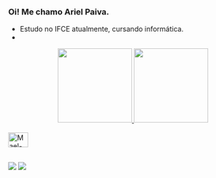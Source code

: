 ### Oi! Me chamo Ariel Paiva.

- Estudo no IFCE atualmente, cursando informática.
- 

<div align="center">
  <a href="https://github.com/Ariel-Paiva">
  <img height="150em" src="https://github-readme-stats.vercel.app/api?username=Ariel-Paiva&show_icons=true&theme=dark&include_all_commits=true&count_private=true"/>
  <img height="150em" src="https://github-readme-stats.vercel.app/api/top-langs/?username=Ariel-Paiva&layout=compact&langs_count=7&theme=dark"/>
</div>

<div style="display: inline_block"><br>
  <img align="center" alt="Mael-Java" height="30" width="40" src="https://cdn.jsdelivr.net/gh/devicons/devicon/icons/java/java-original-wordmark.svg">
</div>

  ##
  
<div>
  <a href="https://instagram.com/ariel__paiva" target="_blank"><img src="https://img.shields.io/badge/-Instagram-%23E4405F?style=for-the-badge&logo=instagram&logoColor=white" target="_blank"></a>
  <a href = "mailto:arielpaiva672007@gmail.com"><img src="https://img.shields.io/badge/-Gmail-%23333?style=for-the-badge&logo=gmail&logoColor=white" target="_blank"></a>
</div>
